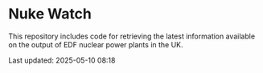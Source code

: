 # Nuke Watch

This repository includes code for retrieving the latest information available on the output of EDF nuclear power plants in the UK.

Last updated: 2025-05-10 08:18